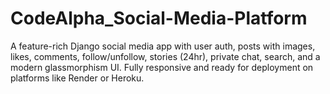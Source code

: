 # CodeAlpha_Social-Media-Platform
A feature-rich Django social media app with user auth, posts with images, likes, comments, follow/unfollow, stories (24hr), private chat, search, and a modern glassmorphism UI. Fully responsive and ready for deployment on platforms like Render or Heroku.
